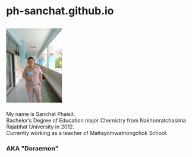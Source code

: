 # ph-sanchat.github.io
## <img src="mangkorn.jpg" width="150">
My name is Sanchat Phaisit. <br>Bachelor’s Degree of Education major Chemistry from Nakhonratchasima Rajabhat University in 2012. <br>Currently working as a teacher of Mattayomwatnongchok School.

### AKA "Doraemon"
